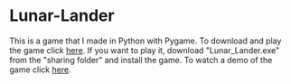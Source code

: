 # Lunar-Lander
This is a game that I made in Python with Pygame. To download and play the game click <a href="https://github.com/phildecroos/Lunar-Lander/blob/master/Lunar_Lander.exe">here</a>. If you want to play it, download "Lunar_Lander.exe" from the "sharing folder" and install the game. To watch a demo of the game click <a href="https://www.youtube.com/watch?v=ixTvAfbv0Nk&ab_channel=Phil">here</a>.
